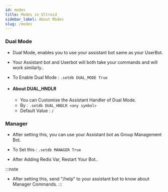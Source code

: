 ```yaml
---
id: modes
title: Modes in Ultroid
sidebar_label: About Modes
slug: /modes
---
```


### Dual Mode
- Dual Mode, enables you to use your assistant bot same as your UserBot.
- Your Assistant bot and Userbot will both take your commands and will work similarly..

- To Enable Dual Mode : ```.setdb DUAL_MODE True```

- #### About DUAL_HNDLR
  - You can Customise the Assistant Handler of Dual Mode.
  - By : ```.setdb DUAL_HNDLR <any symbol>```
  - Default Value : `/`

### Manager
- After setting this, you can use your Assistant bot as Group Management Bot.

- To Set this : ```.setdb MANAGER True```
- After Adding Redis Var, Restart Your Bot..

:::note

- After setting this, send "/help" to your assistant bot to know about Manager Commands.
:::